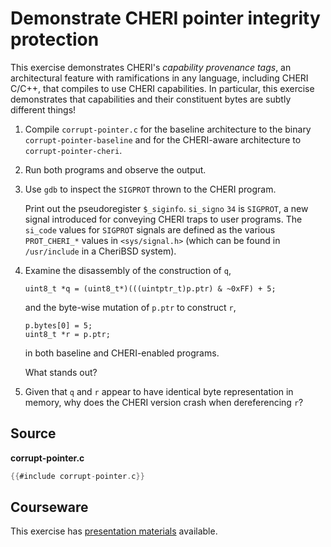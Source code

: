 # Demonstrate CHERI pointer integrity protection

This exercise demonstrates CHERI's *capability provenance tags*, an
architectural feature with ramifications in any language, including CHERI C/C++,
that compiles to use CHERI capabilities.  In particular, this exercise
demonstrates that capabilities and their constituent bytes are subtly different
things!

1. Compile `corrupt-pointer.c` for the baseline architecture to the binary
   `corrupt-pointer-baseline` and for the CHERI-aware architecture to
   `corrupt-pointer-cheri`.

2. Run both programs and observe the output.

3. Use `gdb` to inspect the `SIGPROT` thrown to the CHERI program.

   Print out the pseudoregister `$_siginfo`.  `si_signo` `34` is `SIGPROT`, a
   new signal introduced for conveying CHERI traps to user programs.  The
   `si_code` values for `SIGPROT` signals are defined as the various
   `PROT_CHERI_*` values in `<sys/signal.h>` (which can be found in
   `/usr/include` in a CheriBSD system).

4. Examine the disassembly of the construction of `q`,
   ```
   uint8_t *q = (uint8_t*)(((uintptr_t)p.ptr) & ~0xFF) + 5;
   ```
   and the byte-wise mutation of `p.ptr` to construct `r`,
   ```
   p.bytes[0] = 5;
   uint8_t *r = p.ptr;
   ```
   in both baseline and CHERI-enabled programs.

   What stands out?

5. Given that `q` and `r` appear to have identical byte representation in
   memory, why does the CHERI version crash when dereferencing `r`?

## Source

**corrupt-pointer.c**
```C
{{#include corrupt-pointer.c}}
```

## Courseware

This exercise has [presentation materials](./cheri-tags.pptx) available.
